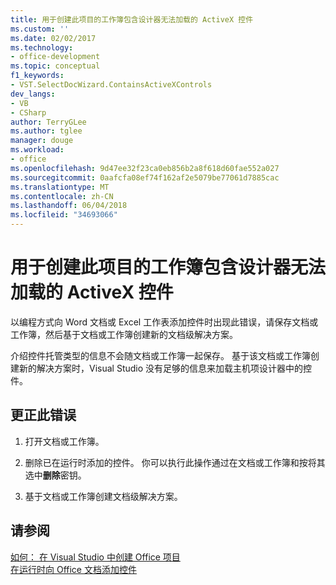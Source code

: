 ```yaml
---
title: 用于创建此项目的工作簿包含设计器无法加载的 ActiveX 控件
ms.custom: ''
ms.date: 02/02/2017
ms.technology:
- office-development
ms.topic: conceptual
f1_keywords:
- VST.SelectDocWizard.ContainsActiveXControls
dev_langs:
- VB
- CSharp
author: TerryGLee
ms.author: tglee
manager: douge
ms.workload:
- office
ms.openlocfilehash: 9d47ee32f23ca0eb856b2a8f618d60fae552a027
ms.sourcegitcommit: 0aafcfa08ef74f162af2e5079be77061d7885cac
ms.translationtype: MT
ms.contentlocale: zh-CN
ms.lasthandoff: 06/04/2018
ms.locfileid: "34693066"
---
```

# <a name="the-workbook-used-to-create-this-project-contains-activex-controls-that-the-designer-cannot-load"></a>用于创建此项目的工作簿包含设计器无法加载的 ActiveX 控件
  以编程方式向 Word 文档或 Excel 工作表添加控件时出现此错误，请保存文档或工作簿，然后基于文档或工作簿创建新的文档级解决方案。  
  
 介绍控件托管类型的信息不会随文档或工作簿一起保存。 基于该文档或工作簿创建新的解决方案时，Visual Studio 没有足够的信息来加载主机项设计器中的控件。  
  
## <a name="to-correct-this-error"></a>更正此错误  
  
1.  打开文档或工作簿。  
  
2.  删除已在运行时添加的控件。 你可以执行此操作通过在文档或工作簿和按将其选中**删除**密钥。  
  
3.  基于文档或工作簿创建文档级解决方案。  
  
## <a name="see-also"></a>请参阅  
 [如何： 在 Visual Studio 中创建 Office 项目](../vsto/how-to-create-office-projects-in-visual-studio.md)   
 [在运行时向 Office 文档添加控件](../vsto/adding-controls-to-office-documents-at-run-time.md)  
  
  